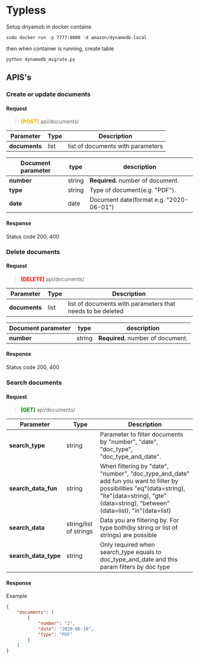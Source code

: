 # Typless

Setup dnyamob in docker containe 
```shell
sudo docker run -p 7777:8000 -d amazon/dynamodb-local
```
then when container is running, create table
```shell
python dynamodb_migrate.py
```

## APIS's

### Create or update documents
#### Request
> <span style="color:orange;"><strong>[POST]</strong></span> api/documents/

| Parameter     | Type | Description                                   |
|---------------| ------------- |-----------------------------------------------|
| **documents** |list| list of documents with parameters |

|Document parameter|type|description|
|----------|----------|--------|
| **number**    |string| **Required.** number of document.             |
| **type**      |string| Type of document(e.g. "PDF").                 |
| **date**      |date| Document date(format e.g. "2020-06-01")       |

#### Response
 Status code 200, 400
 
### Delete documents
#### Request
> <span style="color:red;"><strong>[DELETE]</strong></span> api/documents/

| Parameter     | Type | Description                                                |
|---------------| ------------- |------------------------------------------------------------|
| **documents** |list| list of documents with parameters that needs to be deleted |

|Document parameter|type|description|
|----------|----------|--------|
| **number**    |string| **Required.** number of document.             |

#### Response
 Status code 200, 400

### Search documents
#### Request
> <span style="color:green;"><strong>[GET]</strong></span> api/documents/

| Parameter            | Type                   | Description                                                                                                                                                                                          |
|----------------------|------------------------|------------------------------------------------------------------------------------------------------------------------------------------------------------------------------------------------------|
| **search_type**      | string                 | Parameter to filter documents by "number", "date", "doc_type", "doc_type_and_date".                                                                                                                  |
| **search_data_fun**  |string| When filtering by "date", "number", "doc_type_and_date" add fun you want to filter by possibilities "eq"(data=string), "lte"(data=string), "gte"(data=string), "between"(data=list), "in"(data=list) |
 | **search_data**      | string/list of strings | Data you are filtering by. For type both(by string or list of strings) are possible|
| **search_data_type** |string| Only required when search_type equals to doc_type_and_date and this param filters by doc type|

#### Response
Example

```json
{
    "documents": [
        {
            "number": "2",
            "date": "2020-06-10",
            "type": "PDF"
        }
    ]
}
```
